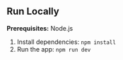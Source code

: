 ## Run Locally

**Prerequisites:**  Node.js


1. Install dependencies:
   `npm install`
3. Run the app:
   `npm run dev`
